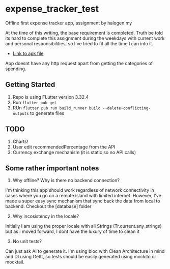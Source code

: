# expense_tracker_test

Offline first expense tracker app, assignment by halogen.my

At the time of this writing, the base requirement is completed. Truth be told its hard to complete this assignment during the weekdays with current work and personal responsibilities, so I've tried to fit all the time I can into it.

- [Link to apk file](https://drive.google.com/drive/folders/139SnmFd7z05l2o65mIf0qUXvWeQxGQ01?usp=sharing)

App doesnt have any http request apart from getting the categories of spending.

## Getting Started

1. Repo is using FLutter version 3.32.4
2. Run `flutter pub get`
3. RUn `flutter pub run build_runner build --delete-conflicting-outputs` to generate files

## TODO

1. Charts!
2. User edit recommendedPercentage from the API
3. Currency exchange mechanism (it is static so no API calls)

## Some rather important notes

1. Why offline? Why is there no backend connection?

I'm thinking this app should work regardless of network connectivity in cases where you go on a remote island with limited internet. However, I've made a super easy sync mechanism that sync back the data from local to backend. Checkout the [database] folder

2. Why incosistency in the locale?

Initially I am using the proper locale with all Strings (Tr.current.any_strings) but as i moved forward, I dont have the luxury of time to clean it

3. No unit tests?

Can just ask AI to generate it. I'm using bloc with Clean Architecture in mind and DI using GetIt, so tests should be easily generated using mockito or mocktail.